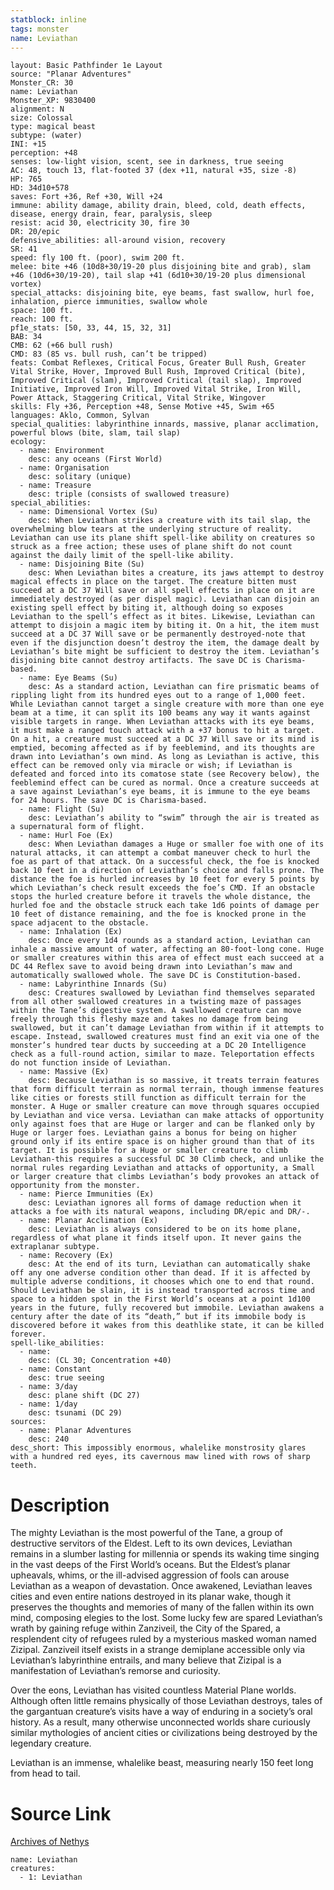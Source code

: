 ```yaml
---
statblock: inline
tags: monster
name: Leviathan
---
```

```statblock
layout: Basic Pathfinder 1e Layout
source: "Planar Adventures"
Monster_CR: 30
name: Leviathan
Monster_XP: 9830400
alignment: N
size: Colossal
type: magical beast
subtype: (water)
INI: +15
perception: +48
senses: low-light vision, scent, see in darkness, true seeing
AC: 48, touch 13, flat-footed 37 (dex +11, natural +35, size -8)
HP: 765
HD: 34d10+578
saves: Fort +36, Ref +30, Will +24
immune: ability damage, ability drain, bleed, cold, death effects, disease, energy drain, fear, paralysis, sleep
resist: acid 30, electricity 30, fire 30
DR: 20/epic
defensive_abilities: all-around vision, recovery
SR: 41
speed: fly 100 ft. (poor), swim 200 ft.
melee: bite +46 (10d8+30/19-20 plus disjoining bite and grab), slam +46 (10d6+30/19-20), tail slap +41 (6d10+30/19-20 plus dimensional vortex)
special_attacks: disjoining bite, eye beams, fast swallow, hurl foe, inhalation, pierce immunities, swallow whole
space: 100 ft.
reach: 100 ft.
pf1e_stats: [50, 33, 44, 15, 32, 31]
BAB: 34
CMB: 62 (+66 bull rush)
CMD: 83 (85 vs. bull rush, can’t be tripped)
feats: Combat Reflexes, Critical Focus, Greater Bull Rush, Greater Vital Strike, Hover, Improved Bull Rush, Improved Critical (bite), Improved Critical (slam), Improved Critical (tail slap), Improved Initiative, Improved Iron Will, Improved Vital Strike, Iron Will, Power Attack, Staggering Critical, Vital Strike, Wingover
skills: Fly +36, Perception +48, Sense Motive +45, Swim +65
languages: Aklo, Common, Sylvan
special_qualities: labyrinthine innards, massive, planar acclimation, powerful blows (bite, slam, tail slap)
ecology:
  - name: Environment
    desc: any oceans (First World)
  - name: Organisation
    desc: solitary (unique)
  - name: Treasure
    desc: triple (consists of swallowed treasure)
special_abilities:
  - name: Dimensional Vortex (Su)
    desc: When Leviathan strikes a creature with its tail slap, the overwhelming blow tears at the underlying structure of reality. Leviathan can use its plane shift spell-like ability on creatures so struck as a free action; these uses of plane shift do not count against the daily limit of the spell-like ability.
  - name: Disjoining Bite (Su)
    desc: When Leviathan bites a creature, its jaws attempt to destroy magical effects in place on the target. The creature bitten must succeed at a DC 37 Will save or all spell effects in place on it are immediately destroyed (as per dispel magic). Leviathan can disjoin an existing spell effect by biting it, although doing so exposes Leviathan to the spell’s effect as it bites. Likewise, Leviathan can attempt to disjoin a magic item by biting it. On a hit, the item must succeed at a DC 37 Will save or be permanently destroyed-note that even if the disjunction doesn’t destroy the item, the damage dealt by Leviathan’s bite might be sufficient to destroy the item. Leviathan’s disjoining bite cannot destroy artifacts. The save DC is Charisma-based.
  - name: Eye Beams (Su)
    desc: As a standard action, Leviathan can fire prismatic beams of rippling light from its hundred eyes out to a range of 1,000 feet. While Leviathan cannot target a single creature with more than one eye beam at a time, it can split its 100 beams any way it wants against visible targets in range. When Leviathan attacks with its eye beams, it must make a ranged touch attack with a +37 bonus to hit a target. On a hit, a creature must succeed at a DC 37 Will save or its mind is emptied, becoming affected as if by feeblemind, and its thoughts are drawn into Leviathan’s own mind. As long as Leviathan is active, this effect can be removed only via miracle or wish; if Leviathan is defeated and forced into its comatose state (see Recovery below), the feeblemind effect can be cured as normal. Once a creature succeeds at a save against Leviathan’s eye beams, it is immune to the eye beams for 24 hours. The save DC is Charisma-based.
  - name: Flight (Su)
    desc: Leviathan’s ability to “swim” through the air is treated as a supernatural form of flight.
  - name: Hurl Foe (Ex)
    desc: When Leviathan damages a Huge or smaller foe with one of its natural attacks, it can attempt a combat maneuver check to hurl the foe as part of that attack. On a successful check, the foe is knocked back 10 feet in a direction of Leviathan’s choice and falls prone. The distance the foe is hurled increases by 10 feet for every 5 points by which Leviathan’s check result exceeds the foe’s CMD. If an obstacle stops the hurled creature before it travels the whole distance, the hurled foe and the obstacle struck each take 1d6 points of damage per 10 feet of distance remaining, and the foe is knocked prone in the space adjacent to the obstacle.
  - name: Inhalation (Ex)
    desc: Once every 1d4 rounds as a standard action, Leviathan can inhale a massive amount of water, affecting an 80-foot-long cone. Huge or smaller creatures within this area of effect must each succeed at a DC 44 Reflex save to avoid being drawn into Leviathan’s maw and automatically swallowed whole. The save DC is Constitution-based.
  - name: Labyrinthine Innards (Su)
    desc: Creatures swallowed by Leviathan find themselves separated from all other swallowed creatures in a twisting maze of passages within the Tane’s digestive system. A swallowed creature can move freely through this fleshy maze and takes no damage from being swallowed, but it can’t damage Leviathan from within if it attempts to escape. Instead, swallowed creatures must find an exit via one of the monster’s hundred tear ducts by succeeding at a DC 20 Intelligence check as a full-round action, similar to maze. Teleportation effects do not function inside of Leviathan.
  - name: Massive (Ex)
    desc: Because Leviathan is so massive, it treats terrain features that form difficult terrain as normal terrain, though immense features like cities or forests still function as difficult terrain for the monster. A Huge or smaller creature can move through squares occupied by Leviathan and vice versa. Leviathan can make attacks of opportunity only against foes that are Huge or larger and can be flanked only by Huge or larger foes. Leviathan gains a bonus for being on higher ground only if its entire space is on higher ground than that of its target. It is possible for a Huge or smaller creature to climb Leviathan-this requires a successful DC 30 Climb check, and unlike the normal rules regarding Leviathan and attacks of opportunity, a Small or larger creature that climbs Leviathan’s body provokes an attack of opportunity from the monster.
  - name: Pierce Immunities (Ex)
    desc: Leviathan ignores all forms of damage reduction when it attacks a foe with its natural weapons, including DR/epic and DR/-.
  - name: Planar Acclimation (Ex)
    desc: Leviathan is always considered to be on its home plane, regardless of what plane it finds itself upon. It never gains the extraplanar subtype.
  - name: Recovery (Ex)
    desc: At the end of its turn, Leviathan can automatically shake off any one adverse condition other than dead. If it is affected by multiple adverse conditions, it chooses which one to end that round. Should Leviathan be slain, it is instead transported across time and space to a hidden spot in the First World’s oceans at a point 1d100 years in the future, fully recovered but immobile. Leviathan awakens a century after the date of its “death,” but if its immobile body is discovered before it wakes from this deathlike state, it can be killed forever.
spell-like_abilities:
  - name:
    desc: (CL 30; Concentration +40)
  - name: Constant
    desc: true seeing
  - name: 3/day
    desc: plane shift (DC 27)
  - name: 1/day
    desc: tsunami (DC 29)
sources:
  - name: Planar Adventures
    desc: 240
desc_short: This impossibly enormous, whalelike monstrosity glares with a hundred red eyes, its cavernous maw lined with rows of sharp teeth.
```
# Description
The mighty Leviathan is the most powerful of the Tane, a group of destructive servitors of the Eldest. Left to its own devices, Leviathan remains in a slumber lasting for millennia or spends its waking time singing in the vast deeps of the First World’s oceans. But the Eldest’s planar upheavals, whims, or the ill-advised aggression of fools can arouse Leviathan as a weapon of devastation. Once awakened, Leviathan leaves cities and even entire nations destroyed in its planar wake, though it preserves the thoughts and memories of many of the fallen within its own mind, composing elegies to the lost. Some lucky few are spared Leviathan’s wrath by gaining refuge within Zanziveil, the City of the Spared, a resplendent city of refugees ruled by a mysterious masked woman named Zizipal. Zanziveil itself exists in a strange demiplane accessible only via Leviathan’s labyrinthine entrails, and many believe that Zizipal is a manifestation of Leviathan’s remorse and curiosity.

 Over the eons, Leviathan has visited countless Material Plane worlds. Although often little remains physically of those Leviathan destroys, tales of the gargantuan creature’s visits have a way of enduring in a society’s oral history. As a result, many otherwise unconnected worlds share curiously similar mythologies of ancient cities or civilizations being destroyed by the legendary creature.

 Leviathan is an immense, whalelike beast, measuring nearly 150 feet long from head to tail.
# Source Link
[Archives of Nethys](https://aonprd.com/MonsterDisplay.aspx?ItemName=Leviathan)
```encounter-table
name: Leviathan
creatures:
  - 1: Leviathan
```

